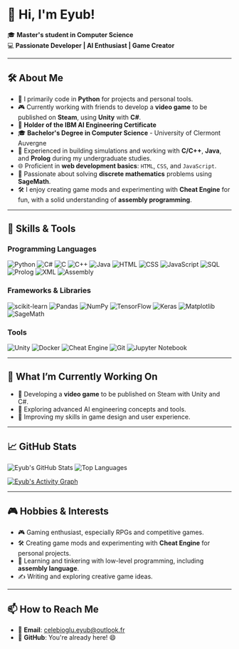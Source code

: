 # 👋 Hi, I'm Eyub!

🎓 **Master's student in Computer Science**  
💻 **Passionate Developer | AI Enthusiast | Game Creator**

---

## 🛠️ About Me
- 🐍 I primarily code in **Python** for projects and personal tools.
- 🎮 Currently working with friends to develop a **video game** to be published on **Steam**, using **Unity** with **C#**.
- 📜 **Holder of the IBM AI Engineering Certificate**  
- 🎓 **Bachelor's Degree in Computer Science** - University of Clermont Auvergne 
- 🧪 Experienced in building simulations and working with **C/C++**, **Java**, and **Prolog** during my undergraduate studies.
- 🌐 Proficient in **web development basics**: `HTML`, `CSS`, and `JavaScript`.
- 📐 Passionate about solving **discrete mathematics** problems using **SageMath**.
- 🛠️ I enjoy creating game mods and experimenting with **Cheat Engine** for fun, with a solid understanding of **assembly programming**.

---

## 🚀 Skills & Tools

### Programming Languages
![Python](https://img.shields.io/badge/-Python-3776AB?logo=python&logoColor=white)
![C#](https://img.shields.io/badge/-C%23-239120?logo=csharp&logoColor=white)
![C](https://img.shields.io/badge/-C-00599C?logo=c&logoColor=white)
![C++](https://img.shields.io/badge/-C++-00599C?logo=cplusplus&logoColor=white)
![Java](https://img.shields.io/badge/-Java-007396?logo=java&logoColor=white)
![HTML](https://img.shields.io/badge/-HTML5-E34F26?logo=html5&logoColor=white)
![CSS](https://img.shields.io/badge/-CSS3-1572B6?logo=css3&logoColor=white)
![JavaScript](https://img.shields.io/badge/-JavaScript-F7DF1E?logo=javascript&logoColor=black)
![SQL](https://img.shields.io/badge/-SQL-003B57?logo=postgresql&logoColor=white)
![Prolog](https://img.shields.io/badge/-Prolog-6369D1?logoColor=white)
![XML](https://img.shields.io/badge/-XML-FF6600?logoColor=white)
![Assembly](https://img.shields.io/badge/-Assembly-525252?logo=assembler&logoColor=white)

### Frameworks & Libraries
![scikit-learn](https://img.shields.io/badge/-scikit--learn-F7931E?logo=scikit-learn&logoColor=white)
![Pandas](https://img.shields.io/badge/-Pandas-150458?logo=pandas&logoColor=white)
![NumPy](https://img.shields.io/badge/-NumPy-013243?logo=numpy&logoColor=white)
![TensorFlow](https://img.shields.io/badge/-TensorFlow-FF6F00?logo=tensorflow&logoColor=white)
![Keras](https://img.shields.io/badge/-Keras-D00000?logo=keras&logoColor=white)
![Matplotlib](https://img.shields.io/badge/-Matplotlib-0A1931?logo=python&logoColor=white)
![SageMath](https://img.shields.io/badge/-SageMath-333333?logo=python&logoColor=white)

### Tools
![Unity](https://img.shields.io/badge/-Unity-000000?logo=unity&logoColor=white)
![Docker](https://img.shields.io/badge/-Docker-2496ED?logo=docker&logoColor=white)
![Cheat Engine](https://img.shields.io/badge/-Cheat%20Engine-3776AB?logo=cheat&logoColor=white)
![Git](https://img.shields.io/badge/-Git-F05032?logo=git&logoColor=white)
![Jupyter Notebook](https://img.shields.io/badge/-Jupyter-F37626?logo=Jupyter&logoColor=white)


---

## 🌱 What I’m Currently Working On
- 🚀 Developing a **video game** to be published on Steam with Unity and C#.
- 🤖 Exploring advanced AI engineering concepts and tools.
- 🎨 Improving my skills in game design and user experience.

---

## 📈 GitHub Stats
![Eyub's GitHub Stats](https://github-readme-stats.vercel.app/api?username=Eyub4k&show_icons=true&theme=radical&include_all_commits=false)
![Top Languages](https://github-readme-stats.vercel.app/api/top-langs/?username=Eyub4k&layout=compact&theme=radical)

[![Eyub's Activity Graph](https://github-readme-activity-graph.vercel.app/graph?username=Eyub4k&theme=radical)](https://github.com/ashutosh00710/github-readme-activity-graph)

---

## 🎮 Hobbies & Interests
- 🎮 Gaming enthusiast, especially RPGs and competitive games.
- 🛠️ Creating game mods and experimenting with **Cheat Engine** for personal projects.
- 🚀 Learning and tinkering with low-level programming, including **assembly language**.
- ✍️ Writing and exploring creative game ideas.

---

## 📫 How to Reach Me
- 📧 **Email**: [celebioglu.eyub@outlook.fr](mailto:celebioglu.eyub@outlook.fr)  
- 🌟 **GitHub**: You're already here! 😄
